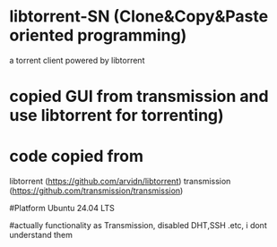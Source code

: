 # libtorrent-SN (Clone&Copy&Paste oriented programming) 
a torrent client powered by libtorrent


# copied GUI from transmission and use libtorrent for torrenting)


# code copied from 
libtorrent (https://github.com/arvidn/libtorrent)
transmission (https://github.com/transmission/transmission)

#Platform
Ubuntu 24.04 LTS

#actually functionality as Transmission, disabled DHT,SSH .etc, i dont understand them
